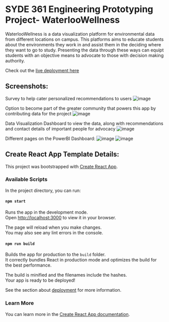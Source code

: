 # SYDE 361 Engineering Prototyping Project- WaterlooWellness

WaterlooWellness is a data visualization platform for environmental data from different locations on campus. This platforms aims to educate students about the environments they work in and assist them in the deciding where they want to go to study. Presenting the data through these ways can equipt students with an objective means to advocate to those with decision making authority.

Check out the [live deployment here](https://waterloowellness2.netlify.app/)

## Screenshots:

Survey to help cater personalized recommendations to users
![image](https://user-images.githubusercontent.com/43117838/178119942-4ce3fadc-5c1f-4917-ae58-2ed0e815f185.png)

Option to become part of the greater community that powers this app by contributing data for the project
![image](https://user-images.githubusercontent.com/43117838/178119982-ed733b0a-cff8-4043-b514-56ff0650a3d3.png)

Data Visualization Dashboard to view the data, along with recommendations and contact details of important people for advocacy
![image](https://user-images.githubusercontent.com/43117838/178120411-eebbe014-2702-4b18-807a-afd8d0c260ea.png)

Different pages on the PowerBI Dashboard:
![image](https://user-images.githubusercontent.com/43117838/178120422-73316bdc-4860-4562-9bc2-244fc36e7119.png)
![image](https://user-images.githubusercontent.com/43117838/178120430-4e443a97-41b3-4f1f-9294-d81f8a6ec454.png)



## Create React App Template Details:

This project was bootstrapped with [Create React App](https://github.com/facebook/create-react-app).

### Available Scripts

In the project directory, you can run:

#### `npm start`

Runs the app in the development mode.\
Open [http://localhost:3000](http://localhost:3000) to view it in your browser.

The page will reload when you make changes.\
You may also see any lint errors in the console.

#### `npm run build`

Builds the app for production to the `build` folder.\
It correctly bundles React in production mode and optimizes the build for the best performance.

The build is minified and the filenames include the hashes.\
Your app is ready to be deployed!

See the section about [deployment](https://facebook.github.io/create-react-app/docs/deployment) for more information.

### Learn More

You can learn more in the [Create React App documentation](https://facebook.github.io/create-react-app/docs/getting-started).
